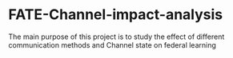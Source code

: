 # FATE-Channel-impact-analysis
The main purpose of this project is to study the effect of different communication methods and Channel state on federal learning
